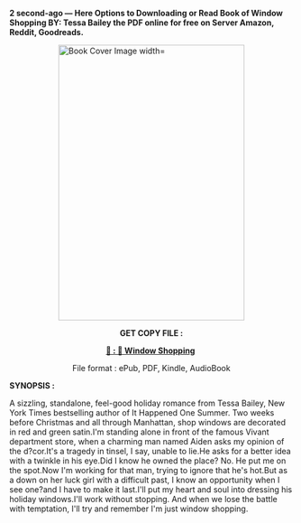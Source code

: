 <p><strong>2 second-ago &mdash; Here Options to Downloading or Read Book of Window Shopping BY: Tessa Bailey the PDF online for free on Server Amazon, Reddit, Goodreads.</strong></p><p><a href="https://uk.ebookarea.xyz/?book=70238951-window-shopping"><img style="display: block; margin-left: auto; margin-right: auto;" src="https://i.gr-assets.com/images/S/compressed.photo.goodreads.com/books/1725548719l/70238951.jpg" alt="Book Cover Image width=" width="330" height="488" /></a></p><p style="text-align: center;"><strong>GET COPY FILE :</strong></p><p style="text-align: center;"><strong><a href="https://uk.ebookarea.xyz/?book=70238951-window-shopping" target="_blank" rel="noopener">📢 : 🔗 Window Shopping</a>&nbsp;</strong></p><p style="text-align: center;">File format : ePub, PDF, Kindle, AudioBook</p><p><strong>SYNOPSIS :</strong></p><p>A sizzling, standalone, feel-good holiday romance from Tessa Bailey, New York Times bestselling author of It Happened One Summer. Two weeks before Christmas and all through Manhattan, shop windows are decorated in red and green satin.I'm standing alone in front of the famous Vivant department store, when a charming man named Aiden asks my opinion of the d?cor.It's a tragedy in tinsel, I say, unable to lie.He asks for a better idea with a twinkle in his eye.Did I know he owned the place? No. He put me on the spot.Now I'm working for that man, trying to ignore that he's hot.But as a down on her luck girl with a difficult past, I know an opportunity when I see one?and I have to make it last.I'll put my heart and soul into dressing his holiday windows.I'll work without stopping. And when we lose the battle with temptation, I'll try and remember I'm just window shopping.</p>
